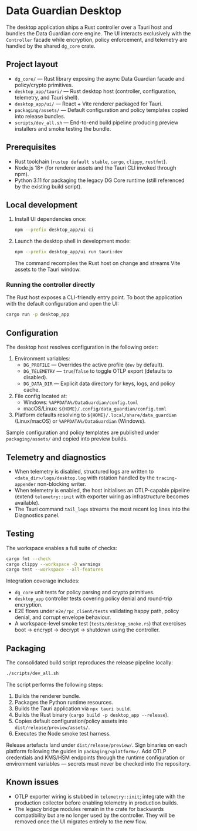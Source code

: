 # Data Guardian Desktop

The desktop application ships a Rust controller over a Tauri host and bundles the Data Guardian core engine. The UI interacts
exclusively with the `Controller` facade while encryption, policy enforcement, and telemetry are handled by the shared `dg_core`
crate.

## Project layout

- `dg_core/` &mdash; Rust library exposing the async Data Guardian facade and policy/crypto primitives.
- `desktop_app/tauri/` &mdash; Rust desktop host (controller, configuration, telemetry, and Tauri shell).
- `desktop_app/ui/` &mdash; React + Vite renderer packaged for Tauri.
- `packaging/assets/` &mdash; Default configuration and policy templates copied into release bundles.
- `scripts/dev_all.sh` &mdash; End-to-end build pipeline producing preview installers and smoke testing the bundle.

## Prerequisites

- Rust toolchain (`rustup default stable`, `cargo`, `clippy`, `rustfmt`).
- Node.js 18+ (for renderer assets and the Tauri CLI invoked through npm).
- Python 3.11 for packaging the legacy DG Core runtime (still referenced by the existing build script).

## Local development

1. Install UI dependencies once:
   ```bash
   npm --prefix desktop_app/ui ci
   ```
2. Launch the desktop shell in development mode:
   ```bash
   npm --prefix desktop_app/ui run tauri:dev
   ```
   The command recompiles the Rust host on change and streams Vite assets to the Tauri window.

### Running the controller directly

The Rust host exposes a CLI-friendly entry point. To boot the application with the default configuration and open the UI:
```bash
cargo run -p desktop_app
```

## Configuration

The desktop host resolves configuration in the following order:

1. Environment variables:
   - `DG_PROFILE` &mdash; Overrides the active profile (`dev` by default).
   - `DG_TELEMETRY` &mdash; `true`/`false` to toggle OTLP export (defaults to disabled).
   - `DG_DATA_DIR` &mdash; Explicit data directory for keys, logs, and policy cache.
2. File config located at:
   - Windows: `%APPDATA%/DataGuardian/config.toml`
   - macOS/Linux: `${HOME}/.config/data_guardian/config.toml`
3. Platform defaults resolving to `${HOME}/.local/share/data_guardian` (Linux/macOS) or `%APPDATA%/DataGuardian` (Windows).

Sample configuration and policy templates are published under `packaging/assets/` and copied into preview builds.

## Telemetry and diagnostics

- When telemetry is disabled, structured logs are written to `<data_dir>/logs/desktop.log` with rotation handled by the
  `tracing-appender` non-blocking writer.
- When telemetry is enabled, the host initialises an OTLP-capable pipeline (extend `telemetry::init` with exporter wiring as
  infrastructure becomes available).
- The Tauri command `tail_logs` streams the most recent log lines into the Diagnostics panel.

## Testing

The workspace enables a full suite of checks:

```bash
cargo fmt --check
cargo clippy --workspace -D warnings
cargo test --workspace --all-features
```

Integration coverage includes:

- `dg_core` unit tests for policy parsing and crypto primitives.
- `desktop_app` controller tests covering policy denial and round-trip encryption.
- E2E flows under `e2e/rpc_client/tests` validating happy path, policy denial, and corrupt envelope behaviour.
- A workspace-level smoke test (`tests/desktop_smoke.rs`) that exercises boot → encrypt → decrypt → shutdown using the controller.

## Packaging

The consolidated build script reproduces the release pipeline locally:

```bash
./scripts/dev_all.sh
```

The script performs the following steps:

1. Builds the renderer bundle.
2. Packages the Python runtime resources.
3. Builds the Tauri application via `npx tauri build`.
4. Builds the Rust binary (`cargo build -p desktop_app --release`).
5. Copies default configuration/policy assets into `dist/release/preview/assets/`.
6. Executes the Node smoke test harness.

Release artefacts land under `dist/release/preview/`. Sign binaries on each platform following the guides in `packaging/<platform>/`.
Add OTLP credentials and KMS/HSM endpoints through the runtime configuration or environment variables &mdash; secrets must never be
checked into the repository.

## Known issues

- OTLP exporter wiring is stubbed in `telemetry::init`; integrate with the production collector before enabling telemetry in
  production builds.
- The legacy bridge modules remain in the crate for backwards compatibility but are no longer used by the controller. They will be
  removed once the UI migrates entirely to the new flow.
